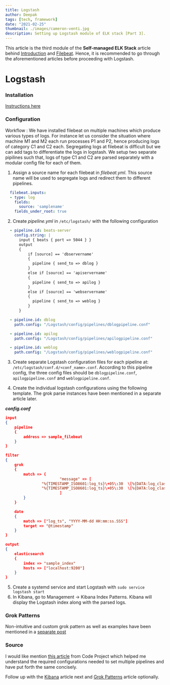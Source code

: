 ```yaml
---
title: Logstash
author: Deepak
tags: [tech, framework]
date: "2021-02-25"
thumbnail: ./images/cameron-venti.jpg
description: Setting up Logstash module of ELK stack [Part 3].
---
```


This article is the third module of the **Self-managed ELK Stack** article behind [Introduction](https://www.deepakgouda.com/Self-managed-ELK-Stack) and [Filebeat](https://www.deepakgouda.com/Filebeat). Hence, it is recommended to go through the aforementioned articles before proceeding with Logstash.

# Logstash

### Installation
[Instructions here](https://www.elastic.co/guide/en/logstash/current/installing-logstash.html)

### Configuration
Workflow : 
We have installed filebeat on multiple machines which produce various types of logs. For instance let us consider the situation where machine M1 and M2 each run processes P1 and P2, hence producing logs of category C1 and C2 each. Segregating logs at filebeat is difficult but we can add tags to differentiate the logs in logstash. We setup two separate pipilines such that, logs of type C1 and C2 are parsed separately with a modular config file for each of them. 

1. Assign a source name for each filebeat in _filebeat.yml_. This source name will be used to segregate logs and redirect them to different pipelines.
  ```yaml
    filebeat.inputs:
    - type: log
      fields:
        source: 'samplename'
      fields_under_root: true
  ```

2. Create _pipeline.yml_ in `/etc/logstash/` with the following configuration
  ```yaml
    - pipeline.id: beats-server
      config.string: |
        input { beats { port => 5044 } }
        output
		{
            if [source] == 'dbservername'
			{
              pipeline { send_to => dblog }
            }
			else if [source] == 'apiservername'
			{
              pipeline { send_to => apilog }
            }
			else if [source] == 'webservername'
			{ 
              pipeline { send_to => weblog } 
            }
        }

    - pipeline.id: dblog
      path.config: "/Logstash/config/pipelines/dblogpipeline.conf"

    - pipeline.id: apilog 
      path.config: "/Logstash/config/pipelines/apilogpipeline.conf"

    - pipeline.id: weblog
      path.config: "/Logstash/config/pipelines/weblogpipeline.conf"
  ```

3. Create separate Logstash configuration files for each pipeline at: `/etc/logstash/conf.d/<conf_name>.conf`. According to this pipeline config, the three config files should be `dblogpipeline.conf`, `apilogpipeline.conf` and `weblogpipeline.conf`.

4. Create the individual logstash configurations using the following template. The grok parse instances have been mentioned in a separate article later.

**_config.conf_**
```json
input
{
	pipeline
	{
		address => sample_filebeat
	}
}

filter
{
	grok
	{
		match => {
						"message" => [
				"%{TIMESTAMP_ISO8601:log_ts}\+05\:30  \[%{DATA:log_class}\]  \"%{DATA:error_msg} for class \: %{DATA:class_name}\"",
				"%{TIMESTAMP_ISO8601:log_ts}\+05\:30  \[%{DATA:log_class}\]  \"response received at \:%{TIMESTAMP_ISO8601:response_ts} for class \: %{DATA:segment}\""
						]
		}
	}

	date
	{
		match => ["log_ts", "YYYY-MM-dd HH:mm:ss.SSS"]
		target => "@timestamp"
	}
}

output
{
	elasticsearch
	{
		index => "sample_index"
		hosts => ["localhost:9200"]
	}
}
```
5. Create a systemd service and start Logstash with `sudo service logstash start`
6. In Kibana, go to Management → Kibana Index Patterns. Kibana will display the Logstash index along with the parsed logs.

### Grok Patterns
Non-intuitive and custom grok pattern as well as examples have been mentioned in a [separate post](https://www.deepakgouda.com/GrokPatterns.md)

### Source
I would like mention [this article](https://www.codeproject.com/Tips/5271551/Configure-Multiple-Pipeline-in-Logstash) from Code Project which helped me understand the required configurations needed to set multiple pipelines and have put forth the same concisely.

Follow up with the [Kibana](https://www.deepakgouda.com/Kibana) article next and [Grok Patterns](https://www.deepakgouda.com/Grok-Patterns) article optionally.

